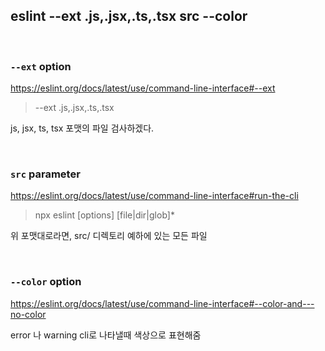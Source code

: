 ## eslint --ext .js,.jsx,.ts,.tsx src --color

&nbsp;
&nbsp;


### `--ext` option

https://eslint.org/docs/latest/use/command-line-interface#--ext

> --ext .js,.jsx,.ts,.tsx

js, jsx, ts, tsx 포맷의 파일 검사하겠다.

&nbsp;

### `src` parameter

https://eslint.org/docs/latest/use/command-line-interface#run-the-cli

> npx eslint [options] [file|dir|glob]*

위 포맷대로라면, src/ 디렉토리 예하에 있는 모든 파일

&nbsp;

### `--color` option

https://eslint.org/docs/latest/use/command-line-interface#--color-and---no-color

error 나 warning cli로 나타낼때 색상으로 표현해줌

&nbsp;

